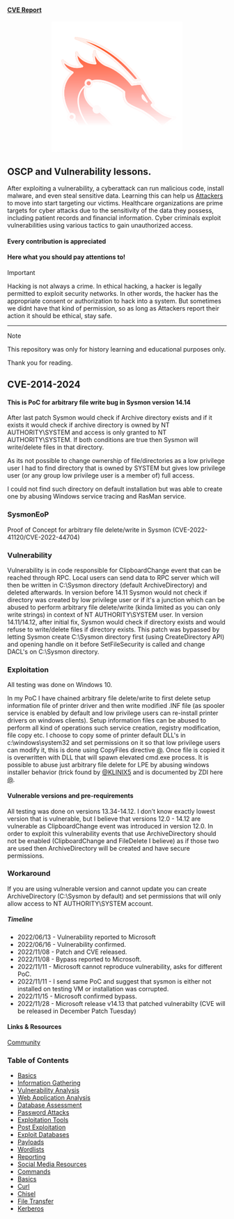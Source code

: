 #### [CVE Report](https://github.com/pxcs/CVE-29343-Sysmon-list/)

<a href="https://www.offsec.com/courses/pen-200/"><p align="center">
<img width="300" height="300" src="/images/kali-linux.svg">
</p></a>

## OSCP and Vulnerability lessons.

After exploiting a vulnerability, a cyberattack can run malicious code, install malware, and even steal sensitive data. Learning this can help us [Attackers](https://github.com/pxcs/) to move into start targeting our victims. Healthcare organizations are prime targets for cyber attacks due to the sensitivity of the data they possess, including patient records and financial information. Cyber criminals exploit vulnerabilities using various tactics to gain unauthorized access.

#### Every contribution is appreciated

#### Here what you should pay attentions to!

> [!IMPORTANT]
> Hacking is not always a crime. In ethical hacking, a hacker is legally permitted to exploit security networks. In other words, the hacker has the appropriate consent or authorization to hack into a system. But sometimes we didnt have that kind of permission, so as long as Attackers report their action it should be ethical, stay safe.
<hr>

> [!NOTE]
> This repository was only for history learning and educational purposes only.

Thank you for reading.

## CVE-2014-2024

#### This is PoC for arbitrary file write bug in Sysmon version 14.14

After last patch Sysmon would check if Archive directory exists and if it exists it would check if archive directory is owned by NT AUTHORITY\SYSTEM and access is only granted to NT AUTHORITY\SYSTEM. 
If both conditions are true then Sysmon will write/delete files in that directory.

As its not possible to change ownership of file/directories as a low privilege user I had to find directory that is owned by SYSTEM but gives low privilege user (or any group low privilege user is a member of) full access.

I could not find such directory on default installation but was able to create one by abusing Windows service tracing and RasMan service.

### SysmonEoP

Proof of Concept for arbitrary file delete/write in Sysmon (CVE-2022-41120/CVE-2022-44704)

### Vulnerability

Vulnerability is in code responsible for ClipboardChange event that can be reached through RPC. 
Local users can send data to RPC server which will then be written in C:\Sysmon directory (default ArchiveDirectory) and deleted afterwards.
In version before 14.11 Sysmon would not check if directory was created by low privilege user or if it's a junction which can be abused to perform arbitrary file delete/write (kinda limited as you can only write strings) in context of NT AUTHORITY\SYSTEM user.
In version 14.11/14.12, after initial fix, Sysmon would check if directory exists and would refuse to write/delete files if directory exists.
This patch was bypassed by letting Sysmon create C:\Sysmon directory first (using CreateDirectory API) and opening handle on it before SetFileSecurity is called and change DACL's on C:\Sysmon directory.

### Exploitation

All testing was done on Windows 10.

In my PoC I have chained arbitrary file delete/write to first delete setup information file of printer driver and then write modified .INF file (as spooler service is enabled by default and low privilege users can re-install printer drivers on windows clients).
Setup information files can be abused to perform all kind of operations such service creation, registry modification, file copy etc.
I choose to copy some of printer default DLL's in c:\windows\system32 and set permissions on it so that low privilege users can modify it, this is done using CopyFiles directive [@](https://learn.microsoft.com/en-us/windows-hardware/drivers/install/inf-copyfiles-directive). Once file is copied it is overwritten with DLL that will spawn elevated cmd.exe process.
It is possible to abuse just arbitrary file delete for LPE by abusing windows installer behavior (trick found by [@KLINIX5](https://twitter.com/KLINIX5) and is documented by ZDI here [@](https://www.zerodayinitiative.com/blog/2022/3/16/abusing-arbitrary-file-deletes-to-escalate-privilege-and-other-great-tricks).

#### Vulnerable versions and pre-requirements

All testing was done on versions 13.34-14.12.
I don’t know exactly lowest version that is vulnerable, but I believe that versions 12.0 - 14.12 are vulnerable as ClipboardChange event was introduced in version 12.0.
In order to exploit this vulnerability events that use ArchiveDirectory should not be enabled (ClipboardChange and FileDelete I believe) as if those two are used then ArchiveDirectory will be created and have secure permissions.

### Workaround

If you are using vulnerable version and cannot update you can create ArchiveDirectory (C:\Sysmon by default) and set permissions that will only allow access to NT AUTHORITY\SYSTEM account.

##### Timeline

- 2022/06/13 - Vulnerability reported to Microsoft
- 2022/06/16 - Vulnerability confirmed.
- 2022/11/08 - Patch and CVE released.
- 2022/11/08 - Bypass reported to Microsoft.
- 2022/11/11 - Microsoft cannot reproduce vulnerability, asks for different PoC.
- 2022/11/11 - I send same PoC and suggest that sysmon is either not installed on testing VM or installation was corrupted.
- 2022/11/15 - Microsoft confirmed bypass.
- 2022/11/28 - Microsoft release v14.13 that patched vulnerabilty (CVE will be released in December Patch Tuesday)

#### Links & Resources
[Community](https://www.zerodayinitiative.com/blog/2022/3/16/abusing-arbitrary-file-deletes-to-escalate-privilege-and-other-great-tricks)

### Table of Contents

- [Basics](https://www.coursera.org/courses?query=ethical%20hacking)
- [Information Gathering](https://www.coursera.org/courses?query=ethical%20hacking)
- [Vulnerability Analysis](https://www.coursera.org/courses?query=ethical%20hacking)
- [Web Application Analysis](https://www.coursera.org/courses?query=ethical%20hacking)
- [Database Assessment](https://www.coursera.org/courses?query=ethical%20hacking)
- [Password Attacks](https://www.coursera.org/courses?query=ethical%20hacking)
- [Exploitation Tools](https://www.coursera.org/courses?query=ethical%20hacking)
- [Post Exploitation](https://www.coursera.org/courses?query=ethical%20hacking)
- [Exploit Databases](https://www.coursera.org/courses?query=ethical%20hacking)
- [Payloads](https://www.coursera.org/courses?query=ethical%20hacking)
- [Wordlists](https://www.coursera.org/courses?query=ethical%20hacking)
- [Reporting](https://www.coursera.org/courses?query=ethical%20hacking)
- [Social Media Resources](https://www.coursera.org/courses?query=ethical%20hacking)
- [Commands](https://www.coursera.org/courses?query=ethical%20hacking)
- [Basics](https://www.coursera.org/courses?query=ethical%20hacking)
- [Curl](https://www.coursera.org/courses?query=ethical%20hacking)
- [Chisel](https://www.coursera.org/courses?query=ethical%20hacking)
- [File Transfer](https://www.coursera.org/courses?query=ethical%20hacking)
- [Kerberos](https://www.coursera.org/courses?query=ethical%20hacking)
